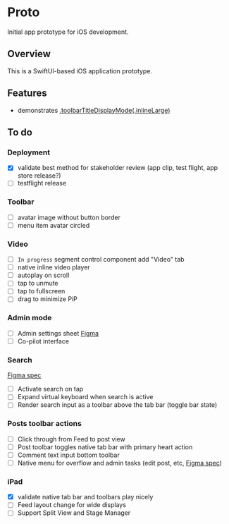 # Proto

Initial app prototype for iOS development.

## Overview
This is a SwiftUI-based iOS application prototype.

## Features
- demonstrates [.toolbarTitleDisplayMode(.inlineLarge)](https://developer.apple.com/documentation/swiftui/view/toolbartitledisplaymode(_:))

## To do
### Deployment
- [x] validate best method for stakeholder review (app clip, test flight, app store release?)
- [ ] testflight release

### Toolbar
- [ ] avatar image without button border
- [ ] menu item avatar circled

### Video
- [ ] `In progress` segment control component add "Video" tab
- [ ] native inline video player
- [ ] autoplay on scroll
- [ ] tap to unmute
- [ ] tap to fullscreen
- [ ] drag to minimize PiP

### Admin mode
- [ ] Admin settings sheet [Figma](https://www.figma.com/design/H6KATGFhQ5fAOsegREtzBg/Circle-4.0-Mobile?node-id=2040-53037&t=Kcwlyc56hddeSD0c-1)
- [ ] Co-pilot interface

### Search
[Figma spec](https://www.figma.com/design/NdwIk4iFCNFsrBOA1I2S2b/%F0%9F%93%90-Mobile-Build?node-id=26801-116894&t=GwwykqKG33UxJcNw-1)
- [ ] Activate search on tap 
- [ ] Expand virtual keyboard when search is active
- [ ] Render search input as a toolbar above the tab bar (toggle bar state)

### Posts toolbar actions
- [ ] Click through from Feed to post view
- [ ] Post toolbar toggles native tab bar with primary heart action
- [ ] Comment text input bottom toolbar
- [ ] Native menu for overflow and admin tasks (edit post, etc, [Figma spec](https://www.figma.com/design/W7x7IvJBDsSw43zcIKMJeR/%E2%9D%96-Mobile-Design-System?node-id=12807-69973&t=wAl175S4870CppoP-1))

### iPad
- [x] validate native tab bar and toolbars play nicely
- [ ] Feed layout change for wide displays
- [ ] Support Split View and Stage Manager